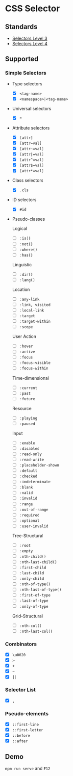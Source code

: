 # CSS Selector

## Standards

- [Selectors Level 3](https://www.w3.org/TR/selectors-3/)
- [Selectors Level 4](https://www.w3.org/TR/selectors-4/)

## Supported

### Simple Selectors

- Type selectors

  - [x] `<tag-name>`
  - [x] `<namespace>|<tag-name>`

- Universal selectors

  - [x] `*`

- Attribute selectors

  - [x] `[attr]`
  - [x] `[attr=val]`
  - [x] `[attr~=val]`
  - [x] `[attr|=val]`
  - [x] `[attr^=val]`
  - [x] `[attr$=val]`
  - [x] `[attr*=val]`

- Class selectors

  - [x] `.cls`

- ID selectors

  - [x] `#id`

- Pseudo-classes

  Logical

  - [ ] `:is()`
  - [ ] `:not()`
  - [ ] `:where()`
  - [ ] `:has()`

  Linguistic

  - [ ] `:dir()`
  - [ ] `:lang()`

  Location

  - [ ] `:any-link`
  - [ ] `:link, visited`
  - [ ] `:local-link`
  - [ ] `:target`
  - [ ] `:target-within`
  - [ ] `:scope`

  User Action

  - [ ] `:hover`
  - [ ] `:active`
  - [ ] `:focus`
  - [ ] `:focus-visible`
  - [ ] `:focus-within`

  Time-dimensional

  - [ ] `:current`
  - [ ] `:past`
  - [ ] `:future`

  Resource

  - [ ] `:playing`
  - [ ] `:paused`

  Input

  - [ ] `:enable`
  - [ ] `:disabled`
  - [ ] `:read-only`
  - [ ] `:read-write`
  - [ ] `:placeholder-shown`
  - [ ] `:default`
  - [ ] `:checked`
  - [ ] `:indeterminate`
  - [ ] `:blank`
  - [ ] `:valid`
  - [ ] `:invalid`
  - [ ] `:range`
  - [ ] `:out-of-range`
  - [ ] `:required`
  - [ ] `:optional`
  - [ ] `:user-invalid`

  Tree-Structural

  - [ ] `:root`
  - [ ] `:empty`
  - [ ] `:nth-child()`
  - [ ] `:nth-last-child()`
  - [ ] `:first-child`
  - [ ] `:last-child`
  - [ ] `:only-child`
  - [ ] `:nth-of-type()`
  - [ ] `:nth-last-of-type()`
  - [ ] `:first-of-type`
  - [ ] `:last-of-type`
  - [ ] `:only-of-type`

  Grid-Structural

  - [ ] `:nth-col()`
  - [ ] `:nth-last-col()`

### Combinators

- [x] `\u0020`
- [x] `>`
- [x] `+`
- [x] `~`
- [x] `||`

### Selector List

- [x] `,`

### Pseudo-elements

- [x] `::first-line`
- [x] `::first-letter`
- [x] `::before`
- [x] `::after`

## Demo

`npm run serve` and `F12`
